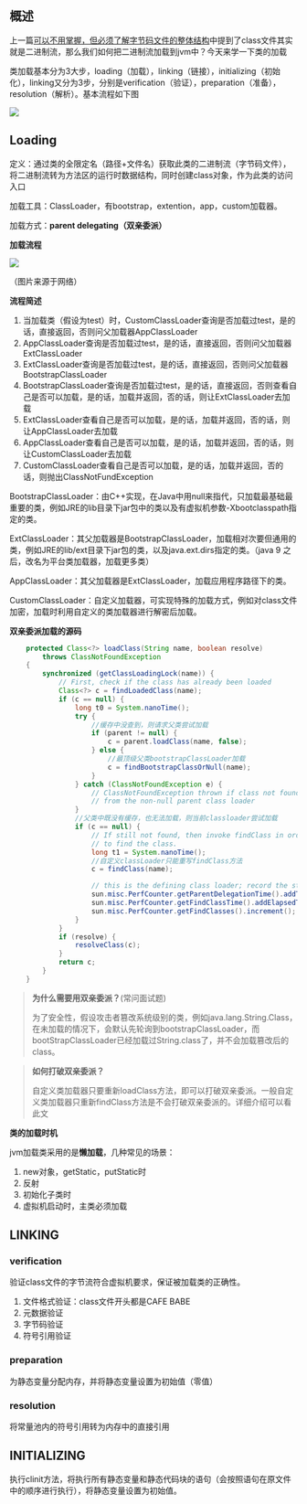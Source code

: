 ## 概述

上一篇[可以不用掌握，但必须了解字节码文件的整体结构](https://juejin.cn/post/7094521897366814733)中提到了class文件其实就是二进制流，那么我们如何把二进制流加载到jvm中？今天来学一下类的加载

类加载基本分为3大步，loading（加载），linking（链接），initializing（初始化），linking又分为3步，分别是verification（验证），preparation（准备），resolution（解析）。基本流程如下图

![](/home/yuhan/Documents/workspace/Roc/src/main/java/com/roc/jvm/类加载子系统.png)

## Loading

定义：通过类的全限定名（路径+文件名）获取此类的二进制流（字节码文件），将二进制流转为方法区的运行时数据结构，同时创建class对象，作为此类的访问入口

加载工具：ClassLoader，有bootstrap，extention，app，custom加载器。

加载方式：**parent delegating（双亲委派）**

**加载流程**

![](/home/yuhan/Documents/workspace/Roc/src/main/java/com/roc/jvm/双亲委派.png)

（图片来源于网络）

**流程简述**

1. 当加载类（假设为test）时，CustomClassLoader查询是否加载过test，是的话，直接返回，否则问父加载器AppClassLoader
2. AppClassLoader查询是否加载过test，是的话，直接返回，否则问父加载器ExtClassLoader
3. ExtClassLoader查询是否加载过test，是的话，直接返回，否则问父加载器BootstrapClassLoader
4. BootstrapClassLoader查询是否加载过test，是的话，直接返回，否则查看自己是否可以加载，是的话，加载并返回，否的话，则让ExtClassLoader去加载
5. ExtClassLoader查看自己是否可以加载，是的话，加载并返回，否的话，则让AppClassLoader去加载
6. AppClassLoader查看自己是否可以加载，是的话，加载并返回，否的话，则让CustomClassLoader去加载
7. CustomClassLoader查看自己是否可以加载，是的话，加载并返回，否的话，则抛出ClassNotFundException

BootstrapClassLoader：由C++实现，在Java中用null来指代，只加载最基础最重要的类，例如JRE的lib目录下jar包中的类以及有虚拟机参数-Xbootclasspath指定的类。

ExtClassLoader：其父加载器是BootstrapClassLoader，加载相对次要但通用的类，例如JRE的lib/ext目录下jar包的类，以及java.ext.dirs指定的类。（java 9 之后，改名为平台类加载器，加载更多类）

AppClassLoader：其父加载器是ExtClassLoader，加载应用程序路径下的类。

CustomClassLoader：自定义加载器，可实现特殊的加载方式，例如对class文件加密，加载时利用自定义的类加载器进行解密后加载。

**双亲委派加载的源码**

```java
    protected Class<?> loadClass(String name, boolean resolve)
        throws ClassNotFoundException
    {
        synchronized (getClassLoadingLock(name)) {
            // First, check if the class has already been loaded
            Class<?> c = findLoadedClass(name);
            if (c == null) {
                long t0 = System.nanoTime();
                try {
                    //缓存中没查到，则请求父类尝试加载
                    if (parent != null) {
                        c = parent.loadClass(name, false);
                    } else {
                        //最顶级父类bootstrapClassLoader加载
                        c = findBootstrapClassOrNull(name);
                    }
                } catch (ClassNotFoundException e) {
                    // ClassNotFoundException thrown if class not found
                    // from the non-null parent class loader
                }
                //父类中既没有缓存，也无法加载，则当前classloader尝试加载
                if (c == null) {
                    // If still not found, then invoke findClass in order
                    // to find the class.
                    long t1 = System.nanoTime();
                    //自定义classLoader只能重写findClass方法
                    c = findClass(name);

                    // this is the defining class loader; record the stats
                    sun.misc.PerfCounter.getParentDelegationTime().addTime(t1 - t0);
                    sun.misc.PerfCounter.getFindClassTime().addElapsedTimeFrom(t1);
                    sun.misc.PerfCounter.getFindClasses().increment();
                }
            }
            if (resolve) {
                resolveClass(c);
            }
            return c;
        }
    }
```

> **为什么需要用双亲委派？**(常问面试题)
>
> 为了安全性，假设攻击者篡改系统级别的类，例如java.lang.String.Class，在未加载的情况下，会默认先轮询到bootstrapClassLoader，而bootStrapClassLoader已经加载过String.class了，并不会加载篡改后的class。

> **如何打破双亲委派？**
>
> 自定义类加载器只要重新loadClass方法，即可以打破双亲委派。一般自定义类加载器只重新findClass方法是不会打破双亲委派的。详细介绍可以看此文

**类的加载时机**

jvm加载类采用的是**懒加载**，几种常见的场景：

1. new对象，getStatic，putStatic时
2. 反射
3. 初始化子类时
4. 虚拟机启动时，主类必须加载

## LINKING

### verification

验证class文件的字节流符合虚拟机要求，保证被加载类的正确性。

1. 文件格式验证：class文件开头都是CAFE BABE
2. 元数据验证
3. 字节码验证
4. 符号引用验证

### preparation

为静态变量分配内存，并将静态变量设置为初始值（零值）

### resolution

将常量池内的符号引用转为内存中的直接引用

## INITIALIZING

执行clinit方法，将执行所有静态变量和静态代码块的语句（会按照语句在原文件中的顺序进行执行），将静态变量设置为初始值。

